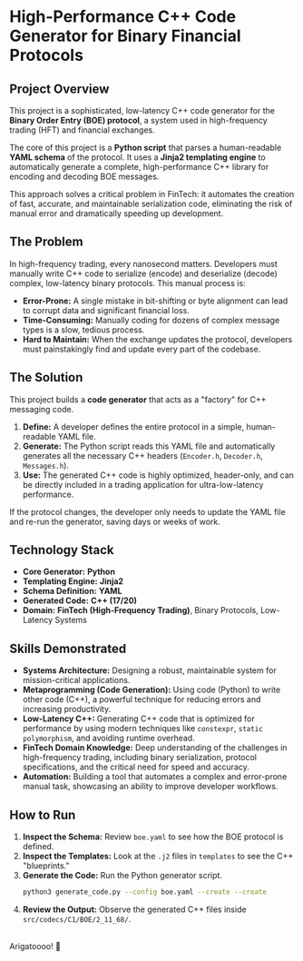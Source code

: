 # High-Performance C++ Code Generator for Binary Financial Protocols

## Project Overview

This project is a sophisticated, low-latency C++ code generator for the **Binary Order Entry (BOE) protocol**, a system used in high-frequency trading (HFT) and financial exchanges.

The core of this project is a **Python script** that parses a human-readable **YAML schema** of the protocol. It uses a **Jinja2 templating engine** to automatically generate a complete, high-performance C++ library for encoding and decoding BOE messages.

This approach solves a critical problem in FinTech: it automates the creation of fast, accurate, and maintainable serialization code, eliminating the risk of manual error and dramatically speeding up development.

## The Problem

In high-frequency trading, every nanosecond matters. Developers must manually write C++ code to serialize (encode) and deserialize (decode) complex, low-latency binary protocols. This manual process is:
* **Error-Prone:** A single mistake in bit-shifting or byte alignment can lead to corrupt data and significant financial loss.
* **Time-Consuming:** Manually coding for dozens of complex message types is a slow, tedious process.
* **Hard to Maintain:** When the exchange updates the protocol, developers must painstakingly find and update every part of the codebase.

## The Solution

This project builds a **code generator** that acts as a "factory" for C++ messaging code.

1.  **Define:** A developer defines the entire protocol in a simple, human-readable YAML file.
2.  **Generate:** The Python script reads this YAML file and automatically generates all the necessary C++ headers (`Encoder.h`, `Decoder.h`, `Messages.h`).
3.  **Use:** The generated C++ code is highly optimized, header-only, and can be directly included in a trading application for ultra-low-latency performance.

If the protocol changes, the developer only needs to update the YAML file and re-run the generator, saving days or weeks of work.

## Technology Stack

* **Core Generator:** **Python**
* **Templating Engine:** **Jinja2**
* **Schema Definition:** **YAML**
* **Generated Code:** **C++ (17/20)**
* **Domain:** **FinTech (High-Frequency Trading)**, Binary Protocols, Low-Latency Systems

## Skills Demonstrated

* **Systems Architecture:** Designing a robust, maintainable system for mission-critical applications.
* **Metaprogramming (Code Generation):** Using code (Python) to write other code (C++), a powerful technique for reducing errors and increasing productivity.
* **Low-Latency C++:** Generating C++ code that is optimized for performance by using modern techniques like `constexpr`, `static polymorphism`, and avoiding runtime overhead.
* **FinTech Domain Knowledge:** Deep understanding of the challenges in high-frequency trading, including binary serialization, protocol specifications, and the critical need for speed and accuracy.
* **Automation:** Building a tool that automates a complex and error-prone manual task, showcasing an ability to improve developer workflows.

## How to Run

1.  **Inspect the Schema:** Review `boe.yaml` to see how the BOE protocol is defined.
2.  **Inspect the Templates:** Look at the `.j2` files in `templates` to see the C++ "blueprints."
3.  **Generate the Code:** Run the Python generator script.
    ```bash
    python3 generate_code.py --config boe.yaml --create --create
    ```
4.  **Review the Output:** Observe the generated C++ files inside `src/codecs/C1/BOE/2_11_68/`.
<br>
Arigatoooo! 🙏
